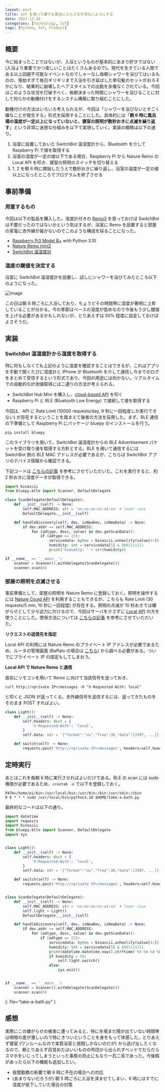 ```yaml
---
layout: post
title: IoT を使って嫌でも風呂に入らざるを得ないようにする
date: 2021-12-28
categories: [Technology, IoT]
tags: [Python, IoT, Product]
---
```


## 概要
今に始まったことではないが、入浴というものが基本的にあまり好きではない (入浴より重要でかつ楽しいことはたくさんあるので)。現代を生きている人間である以上回避不可能なイベントなのでしゃーなし毎朝シャワーを浴びてはいるものの、億劫すぎて毎日ギリギリまで入浴を引き延ばした挙句髪のセットがおろそかになり、結果的に崩壊したヘアスタイルでの出勤を余儀なくされている。今回はこのような状況を打破すべく、毎朝決まった時間にシャワーを浴びることに対して何らかの動機付けをするシステム構築に取り組むことにした。

動機付けの方法はいろいろ考えられるが、今回は「シャワーを浴びないとすごく嫌なことが発生する」形式を採用することにした。具体的には「**朝 6 時に風呂場の湿度が一定以上になっていないと、寝室の照明が数秒おきに点滅を繰り返す**」という非常に迷惑な仕組みを以下で実現していく。実装の概略は以下の通り。

1. 浴室に設置しておいた SwitchBot 温湿度計から、Bluetooth を介して Raspberry Pi で値を取得する
2. 浴室の湿度が一定の値以下である場合、Raspberry Pi から Nature Remo の Local API を叩き、寝室の照明のスイッチを切り替える
3. 1, 2 を朝 6 時に開始したうえで数秒おきに繰り返し、浴室の温度が一定の値以上になったところでプログラムを終了させる

## 事前準備
### 用意するもの
今回は以下の製品を購入した。湿度計付きの [Remo3](https://www.amazon.co.jp/dp/B08BLSLWH4/?coliid=I2YZX6L7JP40MX&colid=2QNA7G7A5RMMX&ref_=lv_ov_lig_dp_it&th=1) を買っておけば SwitchBot は不要だったのではないかという気はするが、浴室に Remo を設置すると部屋の家電に赤外線が届かないのでこのような構成を採ることになった。

- [Raspberry Pi3 Model B+](https://akizukidenshi.com/catalog/g/gM-13470/) with Python 3.10
- [Nature Remo mini2](https://www.amazon.co.jp/gp/product/B08P6ZSXWZ/ref=as_li_tl?ie=UTF8&tag=naturejapan01-22&camp=247&creative=1211&linkCode=as2&creativeASIN=B08P6ZSXWZ&linkId=e2f97c67178375253e6ee3f93dc1842f)
- [SwitchBot 温湿度計](https://www.amazon.co.jp/Alexa%E8%AA%8D%E5%AE%9A%E3%80%91SwitchBot-%E3%82%B9%E3%82%A4%E3%82%B9%E8%A3%BD%E3%82%BB%E3%83%B3%E3%82%B5%E3%83%BC-%E3%82%B9%E3%83%9E%E3%83%9B%E3%81%A7%E6%B8%A9%E5%BA%A6%E6%B9%BF%E5%BA%A6%E7%AE%A1%E7%90%86-Alexa%E3%80%81Google-home%E3%80%81HomePod%E3%80%81IFTTT/dp/B07L4QNZVF)

### 湿度の閾値を決定する
浴室に SwitchBot 温湿度計を設置し、試しにシャワーを浴びてみたところ以下のようになった。

![image](/assets/img/humidity.png)

この日は朝 8 時ごろに入浴しており、ちょうどその時間帯に湿度が著明に上昇していることが分かる。今の季節はベースの湿度が低めなので今後もう少し閾値を上げる必要があるかもしれないが、とりあえずは 50% 程度に設定しておけばよさそうだ。

## 実装
### SwitchBot 温湿度計から湿度を取得する
特に何もしなくても上記のように湿度を確認することはできるが、これはアプリを手動で開くたびに湿度計と iPhone が Bluetooth を介して通信し今までのログをまとめて受信するという形式であり、今回の用途には向かない。リアルタイムでの自動的な計測値取得には二通りの方法が考えられる。

- SwitchBot Hub Mini を購入し、[cloud-based API](https://github.com/OpenWonderLabs/SwitchBotAPI) を叩く
- Raspberry Pi と BLE (Bluetooth Low Energy) で接続して値を取得する

今回は、API に Rate Limit (10000 requests/day, 9 秒に一回程度しか実行できない) が存在するということを踏まえて後者の方法を採用した。まず、BLE 通信の下準備として Raspberry Pi にパッケージ bluepy のインストールを行う。

```console
pip install bluepy
```

このライブラリを用いて、SwitchBot 温湿度計からの BLE Advertisement パケットを受け取り値を取得する方針とする。BLE を用いて通信するには SwitchBot 側の BLE MAC アドレスが必要であるが、こちらは SwitchBot アプリのデバイス情報から確認できる。

下記コードは [こちらの記事](https://qiita.com/warpzone/items/11ec9bef21f5b965bce3) を参考にさせていただいた。これを実行すると、約 2 秒おきに湿度データが取得できる。

```python
import binascii
from bluepy.btle import Scanner, DefaultDelegate

class ScanDelegate(DefaultDelegate):
    def __init__(self) -> None:
        self.MAC_ADDRESS: str = 'xx:xx:xx:xx:xx:xx' # lower case
        DefaultDelegate.__init__(self)

    def handleDiscovery(self, dev, isNewDev, isNewData) -> None:
        if dev.addr == self.MAC_ADDRESS:
            for (adtype, desc, value) in dev.getScanData():
                if (adtype == 22):
                    servicedata: bytes = binascii.unhexlify(value[4:])
                    humidity: int = servicedata[5] & 0b01111111
                    print('humidity: ' + str(humidity))

if __name__ == '__main__':
    scanner = Scanner().withDelegate(ScanDelegate())
    scanner.scan(0)
```

### 部屋の照明を点滅させる
事前準備として、部屋の照明を Nature Remo に登録しておく。照明を操作するには [Nature Could API](https://swagger.nature.global/) を利用することもできるが、こちらも Rate Limit (30 requests/5 min, 10 秒に一回程度) が存在する。照明の点滅が 10 秒おきでは嫌がらせとして少々迫力に欠けるので、今回はサーバを介さずに [Local API](https://local-swagger.nature.global/) の方を使うことにした。使用方法については [こちらの記事](https://blog.yuu26.com/nature-remo-local-api/) を参考にさせていただいた。

**リクエストの送信先を指定**

Local API の利用には Nature Remo のプライベート IP アドレスが必要であるため、ルータの管理画面 (Baffalo の場合は [こちら](https://www.buffalo.jp/support/faq/detail/129.html)) から調べる必要がある。ついでにプライベート IP の固定もしてしまおう。

**Local API で Nature Remo と通信**

直前にリモコンを用いて Remo に向けて当該信号を送っておき、

```console
curl http://<private IP>/messages -H "X-Requested-With: local"
```

と叩くと JSON が返ってくる。赤外線信号を送信するには、返ってきたものをそのまま POST すればよい。

```python
class Light():
    def __init__(self) -> None:
        self.headers: dict = {
            'X-Requested-With': 'local',
        }
        self.data: str = '{"format":"us","freq":38,"data":[3397, ...]}'

    def switch(self) -> None:
        requests.post('http://<private IP>/messages', headers=self.headers, data=self.data)
```

## 定時実行
あとはこれを毎朝 6 時に実行させればよいだけである。BLE の scan には sudo 権限が必要であるため、`crontab -e` で以下を登録しておく。

```console
PATH=/home/pi/bin:/usr/local/bin:/usr/bin:/bin:/usr/sbin:/sbin
0 6 * * * sudo /usr/local/bin/python3.10 $HOME/take-a-bath.py
```

最終的なコードは以下の通り。

```python
import datetime
import requests
import binascii
from bluepy.btle import Scanner, DefaultDelegate
import sys


class Light():
    def __init__(self) -> None:
        self.headers: dict = {
            'X-Requested-With': 'local',
        }
        self.data: str = '{"format":"us","freq":38,"data":[3397, ...]}'

    def switch(self) -> None:
        requests.post('http://<private IP>/messages', headers=self.headers, data=self.data)


class ScanDelegate(DefaultDelegate):
    def __init__(self) -> None:
        self.MAC_ADDRESS: str = 'xx:xx:xx:xx:xx:xx' # lower case
        self.light = Light()
        DefaultDelegate.__init__(self)

    def handleDiscovery(self, dev, isNewDev, isNewData) -> None:
        if dev.addr == self.MAC_ADDRESS:
            for (adtype, desc, value) in dev.getScanData():
                if (adtype == 22):
                    servicedata: bytes = binascii.unhexlify(value[4:])
                    humidity: int = servicedata[5] & 0b01111111
                    print(datetime.datetime.now().strftime('%Y-%m-%d %H:%M:%S'), str(humidity))
                    if humidity < 50:
                        self.light.switch()
                    else:
                        sys.exit()


if __name__ == '__main__':
    scanner = Scanner().withDelegate(ScanDelegate())
    scanner.scan(0)
```
{: file="take-a-bath.py" }

## 感想
実際にこの嫌がらせの被害に遭ってみると、特に冬場まだ陽が出ていない時間帯は明暗の差が激しいので特にきついということを身をもって体感した。とりあえず寝室 (ワンルームなので実質浴室と居間しかないのだが) から逃げ出したくなるので、朝とりあえず目覚めたはいいものの布団から出られずベッドでだらだらスマホをいじってしまうといった事態の防止にもなり一石二鳥であった。今後暇があったら以下の機能も追加したい。

- 夜間勤務の影響で朝 6 時に不在の場合への対応
- (あまりないだろうが) 朝 5 時ごろに入浴を済ませてしまい、6 時にはすでに湿度が低下していた場合の対策